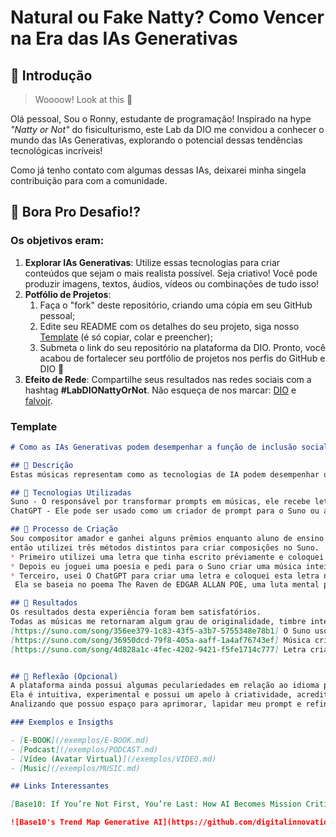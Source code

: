 # Natural ou Fake Natty? Como Vencer na Era das IAs Generativas

## 🚀 Introdução

> Woooow! Look at this 👀

Olá pessoal, Sou o Ronny, estudante de programação! Inspirado na hype _"Natty or Not"_ do fisiculturismo, este Lab da DIO me convidou a conhecer o mundo das IAs Generativas, explorando o potencial dessas tendências tecnológicas incríveis! 

Como já tenho contato com algumas dessas IAs, deixarei minha singela contribuição para com a comunidade.

## 🎯 Bora Pro Desafio!? 

### Os objetivos eram:

1. **Explorar IAs Generativas**: Utilize essas tecnologias para criar conteúdos que sejam o mais realista possível. Seja criativo! Você pode produzir imagens, textos, áudios, vídeos ou combinações de tudo isso!
1. **Potfólio de Projetos**:
    1. Faça o "fork" deste repositório, criando uma cópia em seu GitHub pessoal;
    2. Edite seu README com os detalhes do seu projeto, siga nosso [Template](#template) (é só copiar, colar e preencher);
    3. Submeta o link do seu repositório na plataforma da DIO. Pronto, você acabou de fortalecer seu portfólio de projetos nos perfis do GitHub e DIO 🚀
1. **Efeito de Rede**: Compartilhe seus resultados nas redes sociais com a hashtag **#LabDIONattyOrNot**. Não esqueça de nos marcar: [DIO](https://www.linkedin.com/school/dio-makethechange) e [falvojr](https://www.linkedin.com/in/falvojr).

### Template

```markdown
# Como as IAs Generativas podem desempenhar a função de inclusão social. 🎼

## 📒 Descrição
Estas músicas representam como as tecnologias de IA podem desempenhar um função social importante e disruptiva no contexto musical.

## 🤖 Tecnologias Utilizadas
Suno - O responsável por transformar prompts em músicas, ele recebe letras inteiras, recebe arquivo de voz, entrega músicas com estilos musicais já consagrados.
ChatGPT - Ele pode ser usado como um criador de prompt para o Suno ou até mesmo criar a própria música com características solicitadas à ele.

## 🧐 Processo de Criação
Sou compositor amador e ganhei alguns prêmios enquanto aluno de ensino médio por criar canções e poesias,
então utilizei três métodos distintos para criar composições no Suno.
* Primeiro utilizei uma letra que tinha escrito préviamente e coloquei os estilos e características que queria na música.
* Depois eu joguei uma poesia e pedi para o Suno criar uma música inteira em cima daquela poesia.
* Terceiro, usei O ChatGPT para criar uma letra e coloquei esta letra no Suno para ele criar com ela uma canção.
 Ela se baseia no poema The Raven de EDGAR ALLAN POE, uma luta mental provocada pela perca de um grande amor.

## 🚀 Resultados
Os resultados desta experiência foram bem satisfatórios.
Todas as músicas me retornaram algum grau de originalidade, timbre interessante e praticamente qualquer gosto musical, pode ser satisfeito por essa IA.
[https://suno.com/song/356ee379-1c83-43f5-a3b7-5755348e78b1] O Suno usou a mimha poesia para criar esta música.
[https://suno.com/song/36950dcd-79f8-405a-aaff-1a4af76743ef] Música criada em co-produção com o ChatGPT. Escrevi partes e ele escreveu um complemento.
[https://suno.com/song/4d828a1c-4fec-4202-9421-f5fe1714c777] Letra criada inteiramente por mim e música desenvolvida pelo Suno.


## 💭 Reflexão (Opcional)
A plataforma ainda possui algumas peculariedades em relação ao idioma pt-br, porém é uma ferramenta incrível caso a pessoa entenda a língua inglesa.
Ela é intuitiva, experimental e possui um apelo à criatividade, acredito que seja um bom jeito de incentivar a criativade de um programador, independente de seu nível de skill. 
Analizando que possuo espaço para aprimorar, lapidar meu prompt e refinar alguns estilos, deixarei a música pretendida mais próxima do meu desejo final.

### Exemplos e Insigths

- [E-BOOK](/exemplos/E-BOOK.md)
- [Podcast](/exemplos/PODCAST.md)
- [Vídeo (Avatar Virtual)](/exemplos/VIDEO.md)
- [Music](/exemplos/MUSIC.md)

## Links Interessantes

[Base10: If You’re Not First, You’re Last: How AI Becomes Mission Critical](https://base10.vc/post/generative-ai-mission-critical/)

![Base10's Trend Map Generative AI](https://github.com/digitalinnovationone/lab-natty-or-not/assets/730492/f4df26e8-f8f7-4419-8252-c69d73ea930c)
